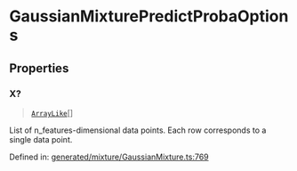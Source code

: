 # GaussianMixturePredictProbaOptions

## Properties

### X?

> [`ArrayLike`](../types/ArrayLike.md)[]

List of n\_features-dimensional data points. Each row corresponds to a single data point.

Defined in:  [generated/mixture/GaussianMixture.ts:769](https://github.com/transitive-bullshit/scikit-learn-ts/blob/122b3c0/packages/sklearn/src/generated/mixture/GaussianMixture.ts#L769)
